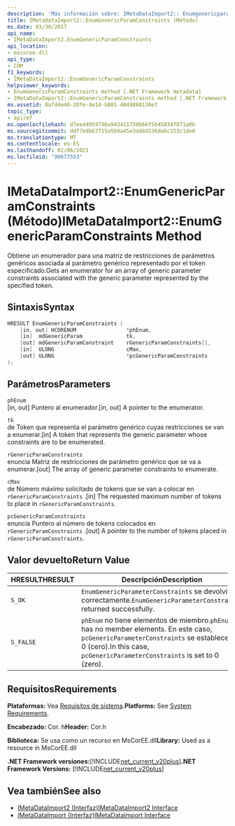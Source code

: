```yaml
---
description: 'Más información sobre: IMetaDataImport2:: Enumgenericparamconstraints ((método)'
title: IMetaDataImport2::EnumGenericParamConstraints (Método)
ms.date: 03/30/2017
api_name:
- IMetaDataImport2.EnumGenericParamConstraints
api_location:
- mscoree.dll
api_type:
- COM
f1_keywords:
- IMetaDataImport2::EnumGenericParamConstraints
helpviewer_keywords:
- EnumGenericParamConstraints method [.NET Framework metadata]
- IMetaDataImport2::EnumGenericParamConstraints method [.NET Framework metadata]
ms.assetid: 8a7d4e40-28fe-4e14-b801-4049880130e7
topic_type:
- apiref
ms.openlocfilehash: d7ee44059796a943411750b66f5b45034f871a0b
ms.sourcegitcommit: ddf7edb67715a5b9a45e3dd44536dabc153c1de0
ms.translationtype: MT
ms.contentlocale: es-ES
ms.lasthandoff: 02/06/2021
ms.locfileid: "99677553"
---
```

# <a name="imetadataimport2enumgenericparamconstraints-method"></a><span data-ttu-id="ded33-103">IMetaDataImport2::EnumGenericParamConstraints (Método)</span><span class="sxs-lookup"><span data-stu-id="ded33-103">IMetaDataImport2::EnumGenericParamConstraints Method</span></span>

<span data-ttu-id="ded33-104">Obtiene un enumerador para una matriz de restricciones de parámetros genéricos asociada al parámetro genérico representado por el token especificado.</span><span class="sxs-lookup"><span data-stu-id="ded33-104">Gets an enumerator for an array of generic parameter constraints associated with the generic parameter represented by the specified token.</span></span>  
  
## <a name="syntax"></a><span data-ttu-id="ded33-105">Sintaxis</span><span class="sxs-lookup"><span data-stu-id="ded33-105">Syntax</span></span>  
  
```cpp  
HRESULT EnumGenericParamConstraints (  
    [in, out] HCORENUM                *phEnum,  
    [in]  mdGenericParam              tk,  
    [out] mdGenericParamConstraint    rGenericParamConstraints[],  
    [in]  ULONG                       cMax,  
    [out] ULONG                       *pcGenericParamConstraints  
);  
```  
  
## <a name="parameters"></a><span data-ttu-id="ded33-106">Parámetros</span><span class="sxs-lookup"><span data-stu-id="ded33-106">Parameters</span></span>  

 `phEnum`  
 <span data-ttu-id="ded33-107">[in, out] Puntero al enumerador.</span><span class="sxs-lookup"><span data-stu-id="ded33-107">[in, out] A pointer to the enumerator.</span></span>  
  
 `tk`  
 <span data-ttu-id="ded33-108">de   Token que representa el parámetro genérico cuyas restricciones se van a enumerar.</span><span class="sxs-lookup"><span data-stu-id="ded33-108">[in]   A token that represents the generic parameter whose constraints are to be enumerated.</span></span>  
  
 `rGenericParamConstraints`  
 <span data-ttu-id="ded33-109">enuncia Matriz de restricciones de parámetro genérico que se va a enumerar.</span><span class="sxs-lookup"><span data-stu-id="ded33-109">[out] The array of generic parameter constraints to enumerate.</span></span>  
  
 `cMax`  
 <span data-ttu-id="ded33-110">de   Número máximo solicitado de tokens que se van a colocar en `rGenericParamConstraints` .</span><span class="sxs-lookup"><span data-stu-id="ded33-110">[in]   The requested maximum number of tokens to place in `rGenericParamConstraints`.</span></span>  
  
 `pcGenericParamConstraints`  
 <span data-ttu-id="ded33-111">enuncia Puntero al número de tokens colocados en `rGenericParamConstraints` .</span><span class="sxs-lookup"><span data-stu-id="ded33-111">[out] A pointer to the number of tokens placed in `rGenericParamConstraints`.</span></span>  
  
## <a name="return-value"></a><span data-ttu-id="ded33-112">Valor devuelto</span><span class="sxs-lookup"><span data-stu-id="ded33-112">Return Value</span></span>  
  
|<span data-ttu-id="ded33-113">HRESULT</span><span class="sxs-lookup"><span data-stu-id="ded33-113">HRESULT</span></span>|<span data-ttu-id="ded33-114">Descripción</span><span class="sxs-lookup"><span data-stu-id="ded33-114">Description</span></span>|  
|-------------|-----------------|  
|`S_OK`|<span data-ttu-id="ded33-115">`EnumGenericParameterConstraints` se devolvió correctamente.</span><span class="sxs-lookup"><span data-stu-id="ded33-115">`EnumGenericParameterConstraints` returned successfully.</span></span>|  
|`S_FALSE`|<span data-ttu-id="ded33-116">`phEnum` no tiene elementos de miembro.</span><span class="sxs-lookup"><span data-stu-id="ded33-116">`phEnum` has no member elements.</span></span> <span data-ttu-id="ded33-117">En este caso, `pcGenericParameterConstraints` se establece en 0 (cero).</span><span class="sxs-lookup"><span data-stu-id="ded33-117">In this case, `pcGenericParameterConstraints` is set to 0 (zero).</span></span>|  
  
## <a name="requirements"></a><span data-ttu-id="ded33-118">Requisitos</span><span class="sxs-lookup"><span data-stu-id="ded33-118">Requirements</span></span>  

 <span data-ttu-id="ded33-119">**Plataformas:** Vea [Requisitos de sistema](../../get-started/system-requirements.md).</span><span class="sxs-lookup"><span data-stu-id="ded33-119">**Platforms:** See [System Requirements](../../get-started/system-requirements.md).</span></span>  
  
 <span data-ttu-id="ded33-120">**Encabezado:** Cor. h</span><span class="sxs-lookup"><span data-stu-id="ded33-120">**Header:** Cor.h</span></span>  
  
 <span data-ttu-id="ded33-121">**Biblioteca:** Se usa como un recurso en MsCorEE.dll</span><span class="sxs-lookup"><span data-stu-id="ded33-121">**Library:** Used as a resource in MsCorEE.dll</span></span>  
  
 <span data-ttu-id="ded33-122">**.NET Framework versiones:**[!INCLUDE[net_current_v20plus](../../../../includes/net-current-v20plus-md.md)]</span><span class="sxs-lookup"><span data-stu-id="ded33-122">**.NET Framework Versions:** [!INCLUDE[net_current_v20plus](../../../../includes/net-current-v20plus-md.md)]</span></span>  
  
## <a name="see-also"></a><span data-ttu-id="ded33-123">Vea también</span><span class="sxs-lookup"><span data-stu-id="ded33-123">See also</span></span>

- [<span data-ttu-id="ded33-124">IMetaDataImport2 (Interfaz)</span><span class="sxs-lookup"><span data-stu-id="ded33-124">IMetaDataImport2 Interface</span></span>](imetadataimport2-interface.md)
- [<span data-ttu-id="ded33-125">IMetaDataImport (Interfaz)</span><span class="sxs-lookup"><span data-stu-id="ded33-125">IMetaDataImport Interface</span></span>](imetadataimport-interface.md)
